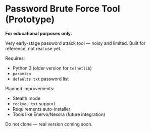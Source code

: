 # Password Brute Force Tool (Prototype)

**For educational purposes only.**

Very early-stage password attack tool — noisy and limited. Built for reference, not real use yet.

Requires:
- Python 3 (older version for `telnetlib`)
- `paramiko`
- `defaults.txt` password list

Planned improvements:
- Stealth mode
- `rockyou.txt` support
- Requirements auto-installer
- Tools like Enervo/Nexora (future integration)

Do not clone — real version coming soon.
